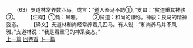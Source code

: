 　　（63）支道林常养数匹马。或言：“道人畜马不韵①。”支曰：“贫道重其神骏②。
　　【注释】①韵：风雅。
　　②贫道：和尚的谦称。神骏：良马的精神姿态。
　　【译文】支道林和尚经常养着几匹马。有人说：“和尚养马并不风雅。”支道林说：“我是看重马的神采姿态。”
<br>[上一篇](02_062) [回卷首](02_000) [下一篇](02_064)
